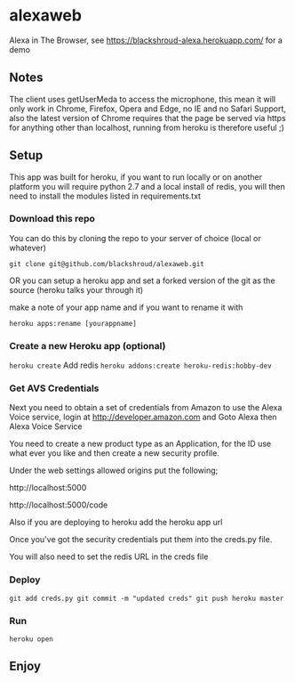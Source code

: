 # alexaweb

Alexa in The Browser, see https://blackshroud-alexa.herokuapp.com/ for a demo

## Notes

The client uses getUserMeda to access the microphone, this mean it will only work in Chrome, Firefox, Opera and Edge, no IE and no Safari Support, also the latest version of Chrome requires that the page be served via https for anything other than localhost, running from heroku is therefore useful ;)

## Setup

This app was built for heroku, if you want to run locally or on another platform you will require python 2.7 and a local install of redis, you will then need to install the modules listed in requirements.txt

### Download this repo

You can do this by cloning the repo to your server of choice (local or whatever)

`git clone git@github.com/blackshroud/alexaweb.git`

OR you can setup a heroku app and set a forked version of the git as the source (heroku talks your through it)

make a note of your app name and if you want to rename it with

`heroku apps:rename [yourappname]`

### Create a new Heroku app (optional)

`heroku create`
 Add redis
 `heroku addons:create heroku-redis:hobby-dev`

### Get AVS Credentials

Next you need to obtain a set of credentials from Amazon to use the Alexa Voice service, login at http://developer.amazon.com and Goto Alexa then Alexa Voice Service

You need to create a new product type as an Application, for the ID use what ever you like and then create a new security profile. 

Under the web settings allowed origins put the following;

http://localhost:5000 

http://localhost:5000/code 

Also if you are deploying to heroku add the heroku app url

Once you've got the security credentials put them into the creds.py file.

You will also need to set the redis URL in the creds file


### Deploy

`git add creds.py
git commit -m "updated creds"
git push heroku master`

### Run

`heroku open`

## Enjoy
